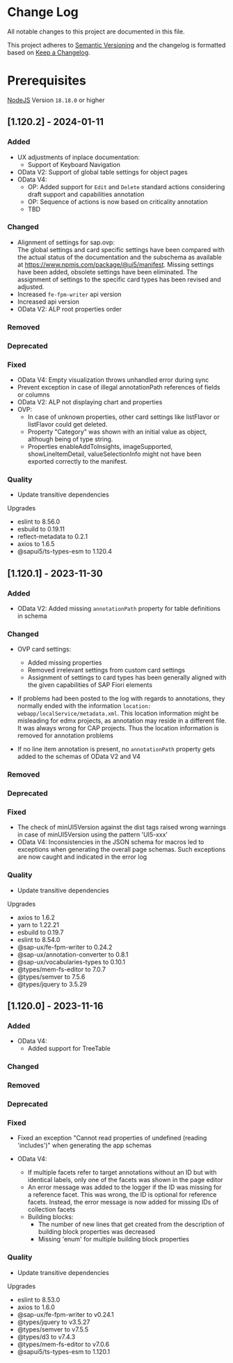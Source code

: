 # Change Log

All notable changes to this project are documented in this file.

This project adheres to [Semantic Versioning](http://semver.org/) and the changelog is formatted based on [Keep a Changelog](http://keepachangelog.com/).

# Prerequisites

[NodeJS](https://nodejs.org/en/download/) Version `18.18.0` or higher

## [1.120.2] - 2024-01-11

### Added

- UX adjustments of inplace documentation:
  - Support of Keyboard Navigation
- OData V2: Support of global table settings for object pages
- OData V4:
  - OP: Added support for `Edit` and `Delete` standard actions considering draft support and capabilities annotation
  - OP: Sequence of actions is now based on criticality annotation
  - TBD
  
### Changed

- Alignment of settings for sap.ovp:  
The global settings and card specific settings have been compared with the actual status of the documentation and the subschema as available at <https://www.npmjs.com/package/@ui5/manifest>. Missing settings have been added, obsolete settings have been eliminated.
The assignment of settings to the specific card types has been revised and adjusted.
- Increased `fe-fpm-writer` api version
- Increased api version
- OData V2:  ALP root properties order

### Removed

### Deprecated

### Fixed

- OData V4:  Empty visualization throws unhandled error during sync
- Prevent exception in case of illegal annotationPath references of fields or columns
- OData V2:  ALP not displaying chart and properties
- OVP:
  - In case of unknown properties, other card settings like listFlavor or listFlavor could get deleted.
  - Property "Category" was shown with an initial value as object, although being of type string.
  - Properties enableAddToInsights, imageSupported, showLineItemDetail, valueSelectionInfo might not have been exported correctly to the manifest.

### Quality

- Update transitive dependencies

Upgrades

- eslint to 8.56.0
- esbuild to 0.19.11
- reflect-metadata to 0.2.1
- axios to 1.6.5
- @sapui5/ts-types-esm to 1.120.4

## [1.120.1] - 2023-11-30

### Added

- OData V2: Added missing `annotationPath` property for table definitions in schema

### Changed

- OVP card settings:
  - Added missing properties
  - Removed irrelevant settings from custom card settings
  - Assignment of settings to card types has been generally aligned with the given capabilities of SAP Fiori elements

- If problems had been posted to the log with regards to annotations, they normally ended with the information `location: webapp/localService/metadata.xml`. This location information might be misleading for edmx projects, as annotation may reside in a different file. It was always wrong for CAP projects.
Thus the location information is removed for annotation problems

- If no line item annotation is present, no `annotationPath` property gets added to the schemas of OData V2 and V4
  
### Removed

### Deprecated

### Fixed

- The check of minUI5Version against the dist tags raised wrong warnings in case of minUI5Version using the pattern 'UI5-xxx'
- OData V4: Inconsistencies in the JSON schema for macros led to exceptions when generating the overall page schemas. Such exceptions are now caught and indicated in the error log

### Quality

- Update transitive dependencies

Upgrades

- axios to 1.6.2
- yarn to 1.22.21
- esbuild to 0.19.7
- eslint to 8.54.0
- @sap-ux/fe-fpm-writer to 0.24.2
- @sap-ux/annotation-converter to 0.8.1
- @sap-ux/vocabularies-types to 0.10.1
- @types/mem-fs-editor to 7.0.7
- @types/semver to 7.5.6
- @types/jquery to 3.5.29

## [1.120.0] - 2023-11-16

### Added

- OData V4: 
  - Added support for TreeTable

### Changed
  
### Removed

### Deprecated

### Fixed

- Fixed an exception "Cannot read properties of undefined (reading 'includes')" when generating the app schemas

- OData V4:
  - If multiple facets refer to target annotations without an ID but with identical labels, only one of the facets was shown in the page editor
  - An error message was added to the logger if the ID was missing for a reference facet. This was wrong, the ID is optional for reference facets. Instead, the error message is now added for missing IDs of collection facets
  - Building blocks:
    - The number of new lines that get created from the description of building block properties was decreased
    - Missing 'enum' for multiple building block properties

### Quality

- Update transitive dependencies

Upgrades

- eslint to 8.53.0
- axios to 1.6.0
- @sap-ux/fe-fpm-writer to v0.24.1
- @types/jquery to v3.5.27
- @types/semver to v7.5.5
- @types/d3 to v7.4.3
- @types/mem-fs-editor to v7.0.6
- @sapui5/ts-types-esm to 1.120.1
